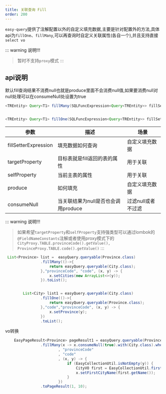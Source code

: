 ```yaml
---
title: 关联查询 Fill
order: 200
---
```

`easy-query`提供了注解配置以外的自定义填充数据,主要是针对配置外的方法,具体api为`fillOne`、`fillMany`,可以再查询时自定义关联属性(各自一个),并且支持直接`select vo`

::: warning 说明!!!
> 暂时不支持`proxy`模式
:::

## api说明
默认fill查询结果不消费null也就是produce里面不会消费null值,如果要消费null对null处理可以在consumeNull处设置为true
```java
<TREntity> Query<T1> fillMany(SQLFuncExpression<Query<TREntity>> fillSetterExpression, String targetProperty, String selfProperty, BiConsumer<T1, Collection<TREntity>> produce, boolean consumeNull);


<TREntity> Query<T1> fillOne(SQLFuncExpression<Query<TREntity>> fillSetterExpression, String targetProperty, String selfProperty, BiConsumer<T1, TREntity> produce, boolean consumeNull);
```

参数  | 描述 | 场景 
--- | --- | --- 
fillSetterExpression | 填充数据如何查询 | 自定义填充数据
targetProperty | 目标表就是fill返回的表的属性  | 用于关联 
selfProperty | 当前主表的属性  | 用于关联
produce | 如何填充  | 自定义填充数据
consumeNull | 当关联结果为null是否也会调用produce  | 过滤null或者不过滤


::: warning 说明!!!
> 如果希望`targetProperty`和`selfProperty`支持强类型可以通过lombok的`@FieldNameConstants`注解或者使用proxy模式下的`CityProxy.TABLE.provinceCode().getValue(), ProvinceProxy.TABLE.code().getValue()`
:::


```java
 List<Province> list =  easyQuery.queryable(Province.class)
                .fillMany(()->{
                    return easyQuery.queryable(City.class);
                },"provinceCode", "code", (x, y) -> {
                    x.setCities(new ArrayList<>(y));
                }).toList();


        List<City> list1 = easyQuery.queryable(City.class)
                .fillOne(()->{
                    return easyQuery.queryable(Province.class);
                },"code","provinceCode", (x, y) -> {
                    x.setProvince(y);
                })
                .toList();
```

vo转换
```java
    EasyPageResult<Province> pageResult1 = easyQuery.queryable(Province.class)
                .fillMany(x -> x.consumeNull(true).with(City.class).where(y -> y.eq(City::getCode, "3306")).select(CityVO.class)//填充数据转成CityVO,
                        , "provinceCode"
                        , "code"
                        , (x, y) -> {
                            if (EasyCollectionUtil.isNotEmpty(y)) {
                                CityVO first = EasyCollectionUtil.first(y);//获取第一条city并且赋值
                                x.setFirstCityName(first.getName());
                            }
                        })
                .toPageResult(1, 10);
```
